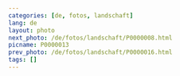 ```yaml
---
categories: [de, fotos, landschaft]
lang: de
layout: photo
next_photo: /de/fotos/landschaft/P0000008.html
picname: P0000013
prev_photo: /de/fotos/landschaft/P0000016.html
tags: []
---
```

